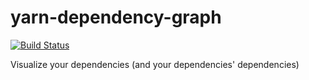 # yarn-dependency-graph
[![Build Status](https://travis-ci.org/agileek/yarn-dependency-graph.svg)](https://travis-ci.org/agileek/yarn-dependency-graph)


Visualize your dependencies (and your dependencies' dependencies)
